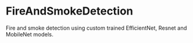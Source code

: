 # FireAndSmokeDetection
Fire and smoke detection using custom trained EfficientNet, Resnet and MobileNet models.
